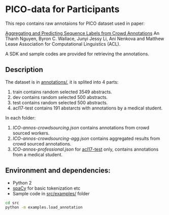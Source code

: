 # PICO-data for Participants

This repo contains raw annotaions for PICO dataset used in paper:

[Aggregating and Predicting Sequence Labels from Crowd Annotations](https://www.ischool.utexas.edu/~ml/papers/nguyen-acl17.pdf)
An Thanh Nguyen, Byron C. Wallace, Junyi Jessy Li, Ani Nenkova and Matthew Lease
Association for Computational Linguistics (ACL).

A SDK and sample codes are provided for retrieving the annotations.

## Description

The dataset is in [annotations/](./annotations/), it is splited into 4 parts:
1. train contains random selected 3549 abstracts.
2. dev contains random selected 500 abstracts.
3. test contains random selected 500 abstracts.
4. acl17-test contains 191 abstarcts with annotations by a medical student.

In each folder:
1. *ICO-annos-crowdsourcing.json* contains annotations from crowd sourced workers.
2. *ICO-annos-crowdsourcing-agg.json* contains aggregated results from crowd sourced annotations.
3. *ICO-annos-professional.json* for [acl17-test](./annotaions/acl17-test/) only, contains annotations from a medical student.

## Environment and dependencies:

- Python 2
- [spaCy](http://spacy.io) for basic tokenization etc
- Sample code in [src/examples/](./src/examples/) folder

```bash
cd src
python -m examples.load_annotation
```
